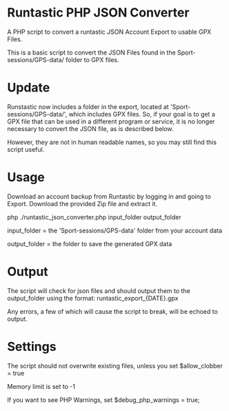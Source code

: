 # Runtastic PHP JSON Converter

A PHP script to convert a runtastic JSON Account Export to usable GPX Files.

This is a basic script to convert the JSON Files found in the Sport-sessions/GPS-data/ folder to GPX files. 

# Update

Runstastic now includes a folder in the export, located at 'Sport-sessions/GPS-data/', which includes GPX files. So, if your goal is to get a GPX file that can be used in a different program or service, it is no longer necessary to convert the JSON file, as is described below. 

However, they are not in human readable names, so you may still find this script useful.

# Usage

Download an account backup from Runtastic by logging in and going to Export. Download the provided Zip file and extract it. 

php ./runtastic_json_converter.php input_folder output_folder

input_folder = the 'Sport-sessions/GPS-data' folder from your account data

output_folder = the folder to save the generated GPX data

# Output

The script will check for json files and should output them to the output_folder using the format: runtastic_export_{DATE}.gpx

Any errors, a few of which will cause the script to break, will be echoed to output.

# Settings

The script should not overwrite existing files, unless you set $allow_clobber = true

Memory limit is set to -1

If you want to see PHP Warnings, set $debug_php_warnings = true;


